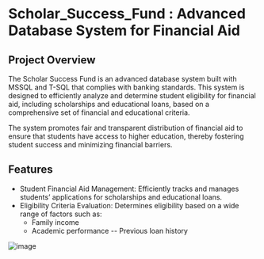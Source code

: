 # Scholar_Success_Fund : Advanced Database System for Financial Aid

## Project Overview
The Scholar Success Fund is an advanced database system built with MSSQL and T-SQL that complies with banking standards. This system is designed to efficiently analyze and determine student eligibility for financial aid, including scholarships and educational loans, based on a comprehensive set of financial and educational criteria.

The system promotes fair and transparent distribution of financial aid to ensure that students have access to higher education, thereby fostering student success and minimizing financial barriers.

## Features
- Student Financial Aid Management: Efficiently tracks and manages students’ applications for scholarships and educational loans.
- Eligibility Criteria Evaluation: Determines eligibility based on a wide range of factors such as:
    - Family income
    - Academic performance
    -- Previous loan history

![image](https://github.com/user-attachments/assets/6166ad7e-de0b-41e4-8989-97199f447fa9)
